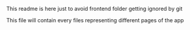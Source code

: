 This readme is here just to avoid frontend folder getting ignored by git

This file will contain every files representing different pages of the app